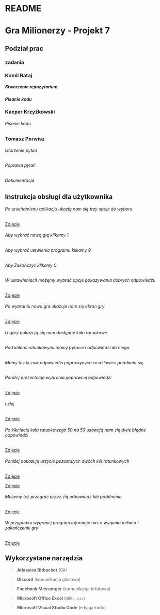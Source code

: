# README #

# Gra Milionerzy - Projekt 7


## Podział prac 

### zadania

### Kamil Rataj                        
##### Stworzenie repozytorium               
##### Pisanie kodu                                              
 
### Kacper Krzyżkowski  
###### Pisanie kodu 
                                                               
### Tomasz Porwisz   
###### Utorzenie pytań
###### Poprawa pytań
###### Dokumentacja


## Instrukcja obsługi dla użytkownika

###### Po uruchomienu aplikacju ukazją nam się trzy opcje do wyboru

[ Zdjęcie ](https://files.fm/f/fr3b8v2bj)

###### Aby wybrać nową grę klikamy 1 
###### Aby wybrać ustwienia programu klikamy 9
###### Aby Zakończyć klikamy 0

###### W ustawieniach możęmy wybrać opcje pokazywania dobrych odpowiedzi.

[ Zdjęcie ](https://files.fm/f/hjkb4ygar)

###### Po wybraniu nowa gra ukazuje nam się ekran gry

[ Zdjęcie ](https://files.fm/f/qabmvd8bc)

###### U góry pokazują się nam dostępne koła ratunkowe.
###### Pod kołami ratunkowymi mamy pytanie i odpowiedzi do niego.
###### Mamy też licznik odpowiedzi poprawynych i możliwość poddania się.

###### Poniżej prezentacja wybrania poprawnej odpowiedzi


[ Zdjęcie ](https://files.fm/f/mtcrag8be)

###### i złej

[ Zdjęcie ](https://files.fm/f/pw7htv4du)


###### Po kiknieciu koła ratunkowego 50 na 50 usówają nam się dwie błędne odpowiedzi

[ Zdjęcie ](https://files.fm/f/89wgw58rw)

###### Poniżej pokazuję urzycie pozostałych dwóch kół ratunkowych

[ Zdjęcie ](https://files.fm/f/4t87vzup4)

[ Zdjęcie ](https://files.fm/f/3e5uedwsp)

###### Możemy też przegrać przez złą odpowiedź lub poddnanie
 
[ Zdjęcie ](https://files.fm/f/pw7htv4du)


###### W przypadku wygranej program informuje nas o wyganiu miliona i zakończeniu gry


[ Zdjęcie ](https://files.fm/f/pztfk4tkb)



## Wykorzystane narzędzia 

>  **Atlassian Bitbucket** (Git)

>  **Discord** (komunikacja głosowa)

>  **Facebook Messenger** (komunikacja tekstowa)

>  **Microsoft Office Excel** (pliki `.csv`)

>  **Microsoft Visual Studio Code** (edycja kodu)